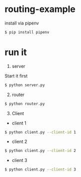 # routing-example
install via pipenv

```bash
$ pip install pipenv
```
# run it

1. server

Start it first

```bash
$ python server.py
```

2. router

```sh
$ python router.py
```

3. Client


 * client 1

```sh
$ python client.py --client-id 1
```

* client 2

```sh
$ python client.py --client-id 2
```

* client 3

```sh
$ python client.py --client-id 3
```
